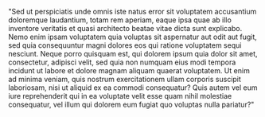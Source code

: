 "Sed ut perspiciatis unde omnis iste natus error sit voluptatem accusantium doloremque laudantium, totam 
rem aperiam, eaque ipsa quae ab illo inventore veritatis et quasi architecto beatae vitae dicta 
sunt explicabo. Nemo enim ipsam voluptatem quia voluptas sit aspernatur aut odit aut fugit, sed 
quia consequuntur magni dolores eos qui ratione voluptatem sequi nesciunt. Neque porro quisquam 
est, qui dolorem ipsum quia dolor sit amet, consectetur, adipisci velit, sed quia non numquam eius
 modi tempora incidunt ut labore et dolore magnam aliquam quaerat voluptatem. Ut enim ad minima veniam, 
 quis nostrum exercitationem ullam corporis suscipit laboriosam, nisi ut aliquid ex ea commodi 
 consequatur? Quis autem vel eum iure reprehenderit qui in ea voluptate velit esse quam nihil 
 molestiae consequatur, vel illum qui dolorem eum fugiat quo voluptas nulla pariatur?"